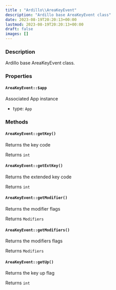 ```yaml
---
title : "Ardillo\\AreaKeyEvent"
description: "Ardillo base AreaKeyEvent class"
date: 2023-08-19T20:20:13+00:00
lastmod: 2023-08-19T20:20:13+00:00
draft: false
images: []
---
```

### Description

Ardillo base AreaKeyEvent class.

### Properties

#### `AreaKeyEvent::$app`

Associated App instance

 * type: `App`



### Methods

#### `AreaKeyEvent::getKey()`

Returns the key code


Returns `int`



#### `AreaKeyEvent::getExtKey()`

Returns the extended key code


Returns `int`



#### `AreaKeyEvent::getModifier()`

Returns the modifier flags


Returns `Modifiers`



#### `AreaKeyEvent::getModifiers()`

Returns the modifiers flags


Returns `Modifiers`



#### `AreaKeyEvent::getUp()`

Returns the key up flag


Returns `int`




